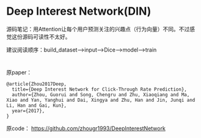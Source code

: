 # Deep Interest Network(DIN)

源码笔记：用Attention让每个用户预测关注的兴趣点（行为向量）不同。不过感觉这份源码可读性不太好。

建议阅读顺序：build_dataset-->input-->Dice-->model-->train

#

原paper：
```
@article{Zhou2017Deep,
  title={Deep Interest Network for Click-Through Rate Prediction},
  author={Zhou, Guorui and Song, Chengru and Zhu, Xiaoqiang and Ma, Xiao and Yan, Yanghui and Dai, Xingya and Zhu, Han and Jin, Junqi and Li, Han and Gai, Kun},
  year={2017},
}
```

原code： https://github.com/zhougr1993/DeepInterestNetwork

